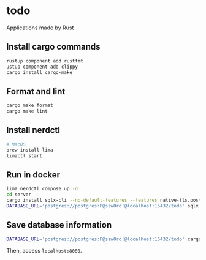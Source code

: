 # todo

Applications made by Rust

## Install cargo commands

```bash
rustup component add rustfmt
ustup component add clippy
cargo install cargo-make
```

## Format and lint

```bash
cargo make format
cargo make lint
```

## Install nerdctl

```bash
# MacOS
brew install lima
limactl start
```

## Run in docker

```bash
lima nerdctl compose up -d
cd server
cargo install sqlx-cli --no-default-features --features native-tls,postgres
DATABASE_URL='postgres://postgres:P@ssw0rd!@localhost:15432/todo' sqlx migrate run
```

## Save database information

```bash
DATABASE_URL='postgres://postgres:P@ssw0rd!@localhost:15432/todo' cargo sqlx prepare -- --bin todo-server
```


Then, access `localhost:8080`.
